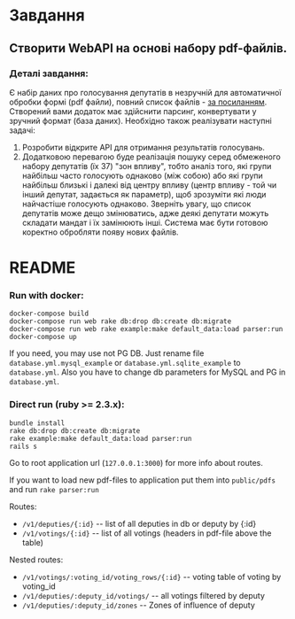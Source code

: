 # Завдання
## Створити WebAPI на основі набору pdf-файлів.
### Деталі завдання:
Є набір даних про голосування депутатів в незручній для автоматичної обробки формі (pdf файли),
повний список файлів - [за посиланням](https://drive.google.com/file/d/0B5_FQ3NcRoptYS1jX1pXcG4wcUE/view?usp=sharing). Створений вами додаток має здійснити парсинг,
конвертувати у зручний формат (база даних).
Необхідно також реалізувати наступні задачі:
1. Розробити відкрите API для отримання результатів голосувань.
2. Додатковою перевагою буде реалізація пошуку серед обмеженого набору депутатів (їх 37)
"зон впливу", тобто аналіз того, які групи найбільш часто голосують однаково (між собою)
або які групи найбільш близькі і далекі від центру впливу (центр впливу - той чи інший
депутат, задається як параметр), щоб зрозуміти які люди найчастіше голосують однаково.
Зверніть увагу, що список депутатів може дещо змінюватись, адже деякі депутати можуть складати
мандат і їх замінюють інші.
Система має бути готовою коректно обробляти появу нових файлів.

# README

### Run with docker:
    

    docker-compose build
    docker-compose run web rake db:drop db:create db:migrate
    docker-compose run web rake example:make default_data:load parser:run
    docker-compose up


If you need, you may use not PG DB. Just rename file `database.yml.mysql_example`
or `database.yml.sqlite_example` to `database.yml`.
Also you have to change db parameters for MySQL and PG in `database.yml`.

### Direct run (ruby >= 2.3.x):
    

    bundle install
    rake db:drop db:create db:migrate
    rake example:make default_data:load parser:run
    rails s


Go to root application url (`127.0.0.1:3000`) for more info about routes.

If you want to load new pdf-files to application put them into `public/pdfs`
and run `rake parser:run`

Routes:
  - `/v1/deputies/{:id}` -- list of all deputies in db or deputy by {:id}
  - `/v1/votings/{:id}` -- list of all votings (headers in pdf-file above the table)

Nested routes:
  - `/v1/votings/:voting_id/voting_rows/{:id}` -- voting table of voting by voting_id
  - `/v1/deputies/:deputy_id/votings/` -- all votings filtered by deputy
  - `/v1/deputies/:deputy_id/zones` -- Zones of influence of deputy
